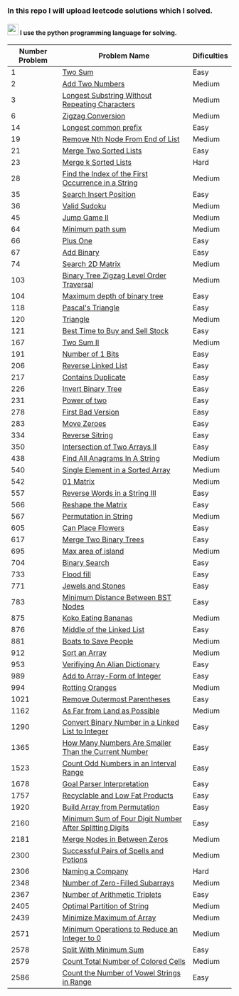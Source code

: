 ### <h3>In this repo I will upload  leetcode solutions which I solved.</h3>
<h4><img src="https://upload.wikimedia.org/wikipedia/commons/thumb/0/0a/Python.svg/768px-Python.svg.png" width="25px"> I use  the python programming language for solving. </h4>

<table>
    <thead>
        <tr>
            <th>Number Problem</th>
            <th>Problem Name</th>
            <th>Dificulties</th>
        </tr>
    </thead>
    <tbody>
        <tr>
            <td> 1 </td>
            <td> <a href="https://github.com/Asadbek16github/leetcodeSolutions/blob/master/1_Two_Sum.py"> Two Sum </a> </td>
            <td> Easy </td>
        </tr>
        <tr>
            <td> 2 </td>
            <td> <a href="https://github.com/Asadbek16github/leetcodeSolutions/commit/2d33e92feb169a708bca20f380830cbe22acea78"> Add Two Numbers </a> </td>
            <td> Medium </td>
        </tr>
        <tr>
            <td> 3 </td>
            <td> <a href="https://github.com/Asadbek16github/leetcodeSolutions/commit/7ec7882365d07b2755df5572be7e950fe35c70ba">Longest Substring Without Repeating Characters</a></td>
            <td> Medium </td>
        </tr>
        <tr>
            <td> 6 </td>
            <td> <a href="https://github.com/Asadbek16github/leetcodeSolutions/blob/master/Problems/6_Zigzag_Conversion.py">Zigzag Conversion</a></td>
            <td> Medium </td>
        </tr>
         <tr>
            <td> 14 </td>
            <td> <a href="https://github.com/Asadbek16github/leetcodeSolutions/blob/master/Problems/14_Longest_Common_Prefix.py">Longest common prefix</a></td>
            <td>Easy</td>
        </tr>
        <tr>
            <td> 19 </td>
            <td> <a href="https://github.com/Asadbek16github/leetcodeSolutions/blob/master/Problems/19_Remove_Nth_Node_from_End_of_list.py">Remove Nth Node From End of List</a></td>
            <td> Medium </td>
        </tr>
        <tr>
            <td> 21 </td>
            <td> <a href="https://github.com/Asadbek16github/leetcodeSolutions/blob/master/Problems/21_Merge_Two_Sorted_Lists.py">Merge Two Sorted Lists</a></td>
            <td> Easy </td>
        </tr>
        <tr>
            <td> 23 </td>
            <td> <a href="https://github.com/Asadbek16github/leetcodeSolutions/blob/master/Problems/23_Merge_k_Sorted_Lists.py">Merge k Sorted Lists</a></td>
            <td> Hard </td>
        </tr>
        <tr>
            <td> 28 </td>
            <td> <a href="https://github.com/Asadbek16github/leetcodeSolutions/blob/master/Problems/28_Find_the_Index_of_the_First_Occurrence_in_a_String.py">Find the Index of the First Occurrence in a String</a></td>
            <td> Medium </td>
        </tr>
        <tr>
            <td> 35 </td>
            <td> <a href="https://github.com/Asadbek16github/leetcodeSolutions/commit/89eb33aff2f7e4b1e23b2ea928dcd568d21baa61"> Search Insert Position </a> </td>
            <td> Easy </td>
        </tr>
        <tr>
            <td> 36 </td>
            <td> <a href="https://github.com/Asadbek16github/leetcodeSolutions/blob/master/Problems/36_Valid_Sudoku.py">Valid Sudoku</a></td>
            <td> Medium </td>
        </tr>
        <tr>
            <td> 45 </td>
            <td> <a href="https://github.com/Asadbek16github/leetcodeSolutions/blob/master/Problems/45_Jump_Game_II.py"> Jump Game II </a> </td>
            <td> Medium </td>
        </tr>
        <tr>
            <td> 64 </td>
            <td> <a href="https://github.com/Asadbek16github/leetcodeSolutions/blob/master/Problems/64_minimum_path_sum.py"> Minimum path sum </a> </td>
            <td> Medium </td>
        </tr>
        <tr>
            <td> 66 </td>
            <td> <a href="https://github.com/Asadbek16github/leetcodeSolutions/blob/master/Problems/66_Plus_One.py"> Plus One </a> </td>
            <td> Easy </td>
        </tr>
        <tr>
            <td> 67 </td>
            <td> <a href="https://github.com/Asadbek16github/leetcodeSolutions/blob/master/Problems/67_Add_Binary.py"> Add Binary </a> </td>
            <td> Easy </td>
        </tr>
        <tr>
            <td> 74 </td>
            <td> <a href="https://github.com/Asadbek16github/leetcodeSolutions/blob/master/Problems/74_Search_2D_Matrix.py"> Search 2D Matrix </a> </td>
            <td> Medium </td>
        </tr>
        <tr>
            <td> 103 </td>
            <td> <a href="https://github.com/Asadbek16github/leetcodeSolutions/blob/master/Problems/103_Binary_Tree_Zigzag_Level_Order_Traversal.py"> Binary Tree Zigzag Level Order Traversal </a> </td>
            <td> Medium </td>
        </tr>
        <tr>
            <td> 104 </td>
            <td><a href="https://github.com/Asadbek16github/leetcodeSolutions/blob/master/Problems/104_Maximum_Depth_of_Binary_Tree.py">Maximum depth of binary tree </a></td>
            <td> Easy </td>
        </tr>
        <tr>
            <td> 118 </td>
            <td><a href="https://github.com/Asadbek16github/leetcodeSolutions/blob/master/Problems/118_Pascal_triangle.py">Pascal's Triangle</a></td>
            <td> Easy </td>
        </tr>
        <tr>
            <td> 120 </td>
            <td><a href="https://github.com/Asadbek16github/leetcodeSolutions/blob/master/Problems/120_Triangle.py">Triangle</a></td>
            <td> Medium </td>
        </tr>
        <tr>
            <td> 121 </td>
            <td><a href="https://github.com/Asadbek16github/leetcodeSolutions/blob/master/Problems/121_Best_Time_to_Buy_and_Sell_Stock.py">Best Time to Buy and Sell Stock</a></td>
            <td> Easy </td>
        </tr>
        <tr>
            <td> 167 </td>
            <td> <a href="https://github.com/Asadbek16github/leetcodeSolutions/commit/a1d7d10dc791e1c92ef1575a04815779fd28d23c"> Two Sum II </a> </td>
            <td> Medium </td>
        </tr>
        <tr>
            <td> 191 </td>
            <td> <a href="https://github.com/Asadbek16github/leetcodeSolutions/blob/master/Problems/191_Number_of_1_Bits.py"> Number of 1 Bits </a> </td>
            <td> Easy </td>
        </tr>
        <tr>
            <td> 206 </td>
            <td> <a href="https://github.com/Asadbek16github/leetcodeSolutions/blob/master/Problems/206_Reverse_Linked_List.py"> Reverse Linked List </a> </td>
            <td> Easy </td>
        </tr>
        <tr>
            <td> 217 </td>
            <td> <a href="https://github.com/Asadbek16github/leetcodeSolutions/commit/8ded07733867b98b628efc4628663faca6eb3720"> Contains Duplicate </a> </td>
            <td> Easy </td>
        </tr>
        <tr>
            <td> 226 </td>
            <td> <a href="https://github.com/Asadbek16github/leetcodeSolutions/blob/master/Problems/226_Invert_Binary_Tree.py"> Invert Binary Tree </a> </td>
            <td> Easy </td>
        </tr>
        <tr>
            <td> 231 </td>
            <td> <a href="https://github.com/Asadbek16github/leetcodeSolutions/blob/master/Problems/231_Power_of_Two.py"> Power of two </a> </td>
            <td> Easy </td>
        </tr>
        <tr>
            <td> 278 </td>
            <td><a href="https://github.com/Asadbek16github/leetcodeSolutions/commit/1a34adcdb77d8f317f33ff670ced02a32f56d661">First Bad Version</a></td>
            <td> Easy </td>
        </tr>
        <tr>
            <td> 283 </td>
            <td> <a href="https://github.com/Asadbek16github/leetcodeSolutions/commit/c434bf9d951a876d4ce40f1db96351f08f1ba201"> Move Zeroes </a> </td>
            <td> Easy </td>
        </tr>
        <tr>
            <td> 334 </td>
            <td> <a href="https://github.com/Asadbek16github/leetcodeSolutions/commit/68f6cb633c059a3969422080554f1b94792bbca5"> Reverse Sitring </a> </td>
            <td> Easy </td>
        </tr>
        <tr>
            <td> 350 </td>
            <td><a href="https://github.com/Asadbek16github/leetcodeSolutions/blob/master/350_Intersection_of_Two_Arrays_II.py">Intersection of Two Arrays II</a></td>
            <td> Easy </td>
        </tr>
        <tr>
            <td> 438 </td>
            <td> <a href="https://github.com/Asadbek16github/leetcodeSolutions/commit/73113a352015149269baafab8ffb9938e8b85ed2"> Find All Anagrams In A String </a> </td>
            <td> Medium </td>
        </tr>
        <tr>
            <td> 540 </td>
            <td><a href="https://github.com/Asadbek16github/leetcodeSolutions/blob/master/Problems/540_Single_Element_in_a_Sorted_Array.py">Single Element in a Sorted Array</a></td>
            <td> Medium </td>
        </tr>
        <tr>
            <td> 542 </td>
            <td> <a href="https://github.com/Asadbek16github/leetcodeSolutions/blob/master/Problems/542_01_Matrix.py">01 Matrix</a></td>
            <td> Medium </td>
        </tr>
        <tr>
            <td> 557 </td>
            <td> <a href="https://github.com/Asadbek16github/leetcodeSolutions/commit/a4c44d4bc72e9e267542adacb27768fb28d44279"> Reverse Words in a String III
 </a> </td>
            <td> Easy </td>
        </tr>
        <tr>
            <td> 566 </td>
            <td> <a href="https://github.com/Asadbek16github/leetcodeSolutions/blob/master/Problems/566_Reshape_the_Matrix.py"> Reshape the Matrix </a> </td>
            <td> Easy </td>
        </tr>
        <tr>
            <td> 567 </td>
            <td> <a href="https://github.com/Asadbek16github/leetcodeSolutions/commit/45a4073e27e594f193366cf3e9b75237ceaa72b6"> Permutation in String </a> </td>
            <td> Medium </td>
        </tr>
        <tr>
            <td>605</td>
            <td><a href="https://github.com/Asadbek16github/leetcodeSolutions/blob/master/Problems/605_Can_Place_Flowers.py">Can Place Flowers</a></td>
            <td>Easy</td>
        </tr>
        <tr>
            <td> 617 </td>
            <td> <a href="https://github.com/Asadbek16github/leetcodeSolutions/blob/master/Problems/617_Merge_Two_Binary_Trees.py"> Merge Two Binary Trees </a> </td>
            <td> Easy </td>
        </tr>
        <tr>
            <td> 695 </td>
            <td> <a href="https://github.com/Asadbek16github/leetcodeSolutions/blob/master/Problems/695_Max_Area_of_Island.py"> Max area of island </a> </td>
            <td> Medium </td>
        </tr>
        <tr>
            <td> 704 </td>
            <td> <a href="https://github.com/Asadbek16github/leetcodeSolutions/blob/master/704_Binary_Search.py"> Binary Search </a> </td>
            <td> Easy </td>
        </tr>
        <tr>
            <td> 733 </td>
            <td> <a href="https://github.com/Asadbek16github/leetcodeSolutions/blob/master/Problems/733_Flood_Fill.py"> Flood fill </a> </td>
            <td> Easy </td>
        </tr>
        <tr>
            <td> 771 </td>
            <td> <a href="https://github.com/Asadbek16github/leetcodeSolutions/blob/master/Problems/771_Jewels_and_Stones.py">Jewels and Stones</a></td>
            <td> Easy </td>
        </tr>
        <tr>
            <td> 783 </td>
            <td><a href="https://github.com/Asadbek16github/leetcodeSolutions/blob/master/Problems/783_Minimum_distance_between_BST_nodes.py">Minimum Distance Between BST Nodes</a></td>
            <td> Easy </td>
        </tr>
        <tr>
            <td> 875 </td>
            <td><a href="https://github.com/Asadbek16github/leetcodeSolutions/blob/master/Problems/875_Koko_Eating_Bananas.py">Koko Eating Bananas</a></td>
            <td> Medium </td>
        </tr>
        <tr>
            <td> 876 </td>
            <td> <a href="https://github.com/Asadbek16github/leetcodeSolutions/commit/412403505e6017502fde1179d53e11e447cc11a7">Middle of the Linked List </a></td>
            <td> Easy </td>
        </tr>
        <tr>
            <td> 881 </td>
            <td><a href="https://github.com/Asadbek16github/leetcodeSolutions/blob/master/Problems/881_Boats_to_Save_People.py">Boats to Save People</a></td>
            <td> Medium </td>
        </tr>
        <tr>
            <td> 912 </td>
            <td> <a href="https://github.com/Asadbek16github/leetcodeSolutions/blob/master/Problems/912_Sort_an_Array.py">Sort an Array</a></td>
            <td> Medium </td>
        </tr>
        <tr>
            <td> 953 </td>
            <td> <a href="https://github.com/Asadbek16github/leetcodeSolutions/commit/3581de55071c36371bf11133440a0b228385681e"> Verifiying An Alian Dictionary </a> </td>
            <td> Easy </td>
        </tr>
        <tr>
            <td> 989 </td>
            <td><a href="https://github.com/Asadbek16github/leetcodeSolutions/blob/master/Problems/989_Add_to_Array_form_of_Integer.py">Add to Array-Form of Integer</a></td>
            <td> Easy </td>
        </tr>
        <tr>
            <td> 994 </td>
            <td><a href="https://github.com/Asadbek16github/leetcodeSolutions/blob/master/Problems/994_Rotting_Oranges.py">Rotting Oranges</a></td>
            <td> Medium </td>
        </tr>
        <tr>
            <td> 1021 </td>
            <td><a href="https://github.com/Asadbek16github/leetcodeSolutions/blob/master/Problems/1021_Remove_Outermost_Parentheses.py">Remove Outermost Parentheses</a></td>
            <td>Easy</td>
        </tr>
        <tr>
            <td> 1162 </td>
            <td> <a href="https://github.com/Asadbek16github/leetcodeSolutions/commit/d8b6fc4b3a4e190d94217d74b94e0d8d3518b5af"> As Far from Land as Possible </a> </td>
            <td> Medium </td>
        </tr>
        <tr>
            <td> 1290 </td>
            <td><a href="https://github.com/Asadbek16github/leetcodeSolutions/blob/master/Problems/1290_Convert_Binary_Number_in_a_Linked_List_to_Integer.py">Convert Binary Number in a Linked List to Integer</a></td>
            <td>Easy</td>
        </tr>
        <tr>
            <td> 1365 </td>
            <td> <a href="https://github.com/Asadbek16github/leetcodeSolutions/commit/e361caff0bf01e6403f377645a3abb9419ba0af8"> How Many Numbers Are Smaller Than the Current Number </a> </td>
            <td> Easy </td>
        </tr>
        <tr>
            <td> 1523 </td>
            <td><a href="https://github.com/Asadbek16github/leetcodeSolutions/commit/d3d790af21e50d822217132b41ed98b3e53a99df">Count Odd Numbers in an Interval Range</a></td>
            <td> Easy </td>
        </tr>
        <tr>
            <td> 1678 </td>
            <td><a href="https://github.com/Asadbek16github/leetcodeSolutions/blob/master/Problems/1678_Goal_Parser_Interpretation.py">Goal Parser Interpretation</a></td>
            <td> Easy </td>
        </tr>
        <tr>
            <td> 1757 </td>
            <td><a href="https://github.com/Asadbek16github/leetcodeSolutions/blob/master/Problems/1757_Recyclable_and_Low_Fat_Products.sql">Recyclable and Low Fat Products</a></td>
            <td> Easy </td>
        </tr>
        <tr>
            <td> 1920 </td>
            <td><a href="https://github.com/Asadbek16github/leetcodeSolutions/blob/master/Problems/1920_Build_Array_from_Permutation.py">Build Array from Permutation</a></td>
            <td> Easy </td>
        </tr>
        <tr>
            <td>2160</td>
            <td><a href="https://github.com/Asadbek16github/leetcodeSolutions/blob/master/Problems/2160_Minimum_Sum_of_Four_Digit_Number_After_Splitting_Digits.py">Minimum Sum of Four Digit Number After Splitting Digits</a></td>
            <td> Easy </td>
        </tr>
        <tr>
            <td> 2181 </td>
            <td><a href="https://github.com/Asadbek16github/leetcodeSolutions/blob/master/Problems/2181_Merge_Nodes_in_Between_Zeros.py">Merge Nodes in Between Zeros</a></td>
            <td> Medium </td>
        </tr>
        <tr>
            <td> 2300 </td>
            <td><a href="https://github.com/Asadbek16github/leetcodeSolutions/blob/master/Problems/2300_Successful_Pairs_of_Spells_and_Potions.py">Successful Pairs of Spells and Potions</a></td>
            <td> Medium </td>
        </tr>
        <tr>
            <td> 2306 </td>
            <td> <a href="https://github.com/Asadbek16github/leetcodeSolutions/commit/c63ee7c4004bcb639cb162b1dbbc96db45ac80da">Naming a Company
</a></td>
            <td> Hard </td>
        </tr>
        <tr>
            <td> 2348 </td>
            <td> <a href="https://github.com/Asadbek16github/leetcodeSolutions/blob/master/Problems/2348_Number_of_Zero_Filled_Subarrays.py">Number of Zero-Filled Subarrays</a></td>
            <td>Medium </td>
        </tr>
        <tr>
            <td> 2367 </td>
            <td> <a href="https://github.com/Asadbek16github/leetcodeSolutions/blob/master/Problems/2367_Number_of_Arithmetic_Triplets.py">Number of Arithmetic Triplets</a></td>
            <td> Easy </td>
        </tr>
        <tr>
            <td> 2405 </td>
            <td><a href="https://github.com/Asadbek16github/leetcodeSolutions/blob/master/Problems/2405_Optimal_Partition_of_String.py">Optimal Partition of String</a></td>
            <td>Medium</td>
        </tr>
        <tr>
            <td> 2439 </td>
            <td> <a href="https://github.com/Asadbek16github/leetcodeSolutions/blob/master/Problems/2439_Minimize_Maximum_of_Array.py">Minimize Maximum of Array</a></td>
            <td>Medium</td>
        </tr>
        <tr>
            <td> 2571 </td>
            <td> <a href="https://github.com/Asadbek16github/leetcodeSolutions/blob/master/Problems/2571_Minimum_Operations_to_Reduce_an_Integer_to_0.py">Minimum Operations to Reduce an Integer to 0</a></td>
            <td> Medium </td>
        </tr>
        <tr>
            <td> 2578 </td>
            <td> <a href="https://github.com/Asadbek16github/leetcodeSolutions/blob/master/Problems/2578_Split_With_Minimum_Sum.py">Split With Minimum Sum</a></td>
            <td> Easy </td>
        </tr>
        <tr>
            <td> 2579 </td>
            <td> <a href="https://github.com/Asadbek16github/leetcodeSolutions/blob/master/Problems/2579_Count_Total_Number_of_Colored_Cells.py">Count Total Number of Colored Cells</a></td>
            <td> Medium </td>
        </tr>
        <tr>
            <td> 2586 </td>
            <td> <a href="https://github.com/Asadbek16github/leetcodeSolutions/blob/master/Problems/2586_Count_the_Number_of_Vowel_Strings_in_Range.py">Count the Number of Vowel Strings in Range</a></td>
            <td>Easy</td>
        </tr>
    </tbody>
</table>
